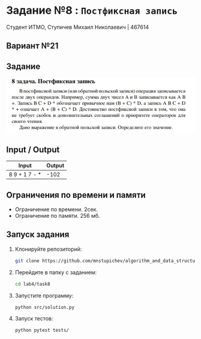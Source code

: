 # Задание №8 : `Постфиксная запись`

Студент ИТМО, Ступичев Михаил Николаевич | 467614

## Вариант №21

## Задание

![img.png](task.png)

## Input / Output

| Input         | Output |
|---------------|--------|
| 8 9 + 1 7 - * | -102   |

## Ограничения по времени и памяти

- Ограничение по времени. 2сек.
- Ограничение по памяти. 256 мб.

## Запуск задания

1. Клонируйте репозиторий:
   ```bash
   git clone https://github.com/mnstupichev/algorithm_and_data_structures.git
   ```
2. Перейдите в папку с заданием:
   ```bash
   cd lab4/task8
   ```
3. Запустите программу:
   ```bash
   python src/solution.py
   ```

4. Запуск тестов:
   ```bash
   python pytest tests/
   ```